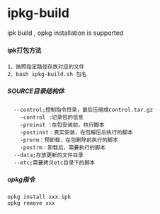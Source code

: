 # ipkg-build
ipk build , opkg installation is supported

#### ipk打包方法
    1、按照指定路径存放对应的文件
    2、bash ipkg-build.sh 包名

##### SOURCE目录结构体
      --control;控制指令目录，最后压缩成control.tar.gz
        -control :记录包的信息
        -preinst :在包安装前，执行脚本
        -postinst：真实安装，在包解压后执行的脚本
        -prerm：预卸载，在包删除前执行的脚本
        -postrm：卸载后，需要执行的脚本
      --data;存放更新的文件目录
      --etc;需要拷贝etc目录下的脚本
      
##### opkg指令
    opkg install xxx.ipk 
    opkg remove xxx